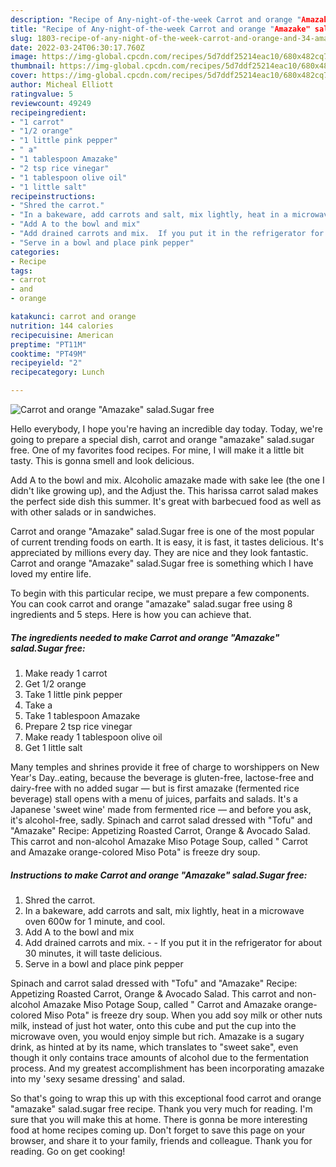```yaml
---
description: "Recipe of Any-night-of-the-week Carrot and orange "Amazake" salad. Sugar free"
title: "Recipe of Any-night-of-the-week Carrot and orange "Amazake" salad. Sugar free"
slug: 1803-recipe-of-any-night-of-the-week-carrot-and-orange-and-34-amazake-and-34-saladsugar-free
date: 2022-03-24T06:30:17.760Z
image: https://img-global.cpcdn.com/recipes/5d7ddf25214eac10/680x482cq70/carrot-and-orange-amazake-saladsugar-free-recipe-main-photo.jpg
thumbnail: https://img-global.cpcdn.com/recipes/5d7ddf25214eac10/680x482cq70/carrot-and-orange-amazake-saladsugar-free-recipe-main-photo.jpg
cover: https://img-global.cpcdn.com/recipes/5d7ddf25214eac10/680x482cq70/carrot-and-orange-amazake-saladsugar-free-recipe-main-photo.jpg
author: Micheal Elliott
ratingvalue: 5
reviewcount: 49249
recipeingredient:
- "1 carrot"
- "1/2 orange"
- "1 little pink pepper"
- " a"
- "1 tablespoon Amazake"
- "2 tsp rice vinegar"
- "1 tablespoon olive oil"
- "1 little salt"
recipeinstructions:
- "Shred the carrot."
- "In a bakeware, add carrots and salt, mix lightly, heat in a microwave oven 600w for 1 minute, and cool."
- "Add A to the bowl and mix"
- "Add drained carrots and mix.  If you put it in the refrigerator for about 30 minutes, it will taste delicious."
- "Serve in a bowl and place pink pepper"
categories:
- Recipe
tags:
- carrot
- and
- orange

katakunci: carrot and orange 
nutrition: 144 calories
recipecuisine: American
preptime: "PT11M"
cooktime: "PT49M"
recipeyield: "2"
recipecategory: Lunch

---
```



![Carrot and orange "Amazake" salad.Sugar free](https://img-global.cpcdn.com/recipes/5d7ddf25214eac10/680x482cq70/carrot-and-orange-amazake-saladsugar-free-recipe-main-photo.jpg)

Hello everybody, I hope you're having an incredible day today. Today, we're going to prepare a special dish, carrot and orange "amazake" salad.sugar free. One of my favorites food recipes. For mine, I will make it a little bit tasty. This is gonna smell and look delicious.

Add A to the bowl and mix. Alcoholic amazake made with sake lee (the one I didn&#39;t like growing up), and the Adjust the. This harissa carrot salad makes the perfect side dish this summer. It&#39;s great with barbecued food as well as with other salads or in sandwiches.

Carrot and orange "Amazake" salad.Sugar free is one of the most popular of current trending foods on earth. It is easy, it is fast, it tastes delicious. It's appreciated by millions every day. They are nice and they look fantastic. Carrot and orange "Amazake" salad.Sugar free is something which I have loved my entire life.


To begin with this particular recipe, we must prepare a few components. You can cook carrot and orange "amazake" salad.sugar free using 8 ingredients and 5 steps. Here is how you can achieve that.

<!--inarticleads1-->

##### The ingredients needed to make Carrot and orange "Amazake" salad.Sugar free:

1. Make ready 1 carrot
1. Get 1/2 orange
1. Take 1 little pink pepper
1. Take  a
1. Take 1 tablespoon Amazake
1. Prepare 2 tsp rice vinegar
1. Make ready 1 tablespoon olive oil
1. Get 1 little salt


Many temples and shrines provide it free of charge to worshippers on New Year&#39;s Day..eating, because the beverage is gluten-free, lactose-free and dairy-free with no added sugar — but is first amazake (fermented rice beverage) stall opens with a menu of juices, parfaits and salads. It&#39;s a Japanese &#39;sweet wine&#39; made from fermented rice — and before you ask, it&#39;s alcohol-free, sadly. Spinach and carrot salad dressed with "Tofu" and "Amazake" Recipe: Appetizing Roasted Carrot, Orange &amp; Avocado Salad. This carrot and non-alcohol Amazake Miso Potage Soup, called " Carrot and Amazake orange-colored Miso Pota" is freeze dry soup. 

<!--inarticleads2-->

##### Instructions to make Carrot and orange "Amazake" salad.Sugar free:

1. Shred the carrot.
1. In a bakeware, add carrots and salt, mix lightly, heat in a microwave oven 600w for 1 minute, and cool.
1. Add A to the bowl and mix
1. Add drained carrots and mix. -  - If you put it in the refrigerator for about 30 minutes, it will taste delicious.
1. Serve in a bowl and place pink pepper


Spinach and carrot salad dressed with "Tofu" and "Amazake" Recipe: Appetizing Roasted Carrot, Orange &amp; Avocado Salad. This carrot and non-alcohol Amazake Miso Potage Soup, called " Carrot and Amazake orange-colored Miso Pota" is freeze dry soup. When you add soy milk or other nuts milk, instead of just hot water, onto this cube and put the cup into the microwave oven, you would enjoy simple but rich. Amazake is a sugary drink, as hinted at by its name, which translates to "sweet sake", even though it only contains trace amounts of alcohol due to the fermentation process. And my greatest accomplishment has been incorporating amazake into my &#39;sexy sesame dressing&#39; and salad. 

So that's going to wrap this up with this exceptional food carrot and orange "amazake" salad.sugar free recipe. Thank you very much for reading. I'm sure that you will make this at home. There is gonna be more interesting food at home recipes coming up. Don't forget to save this page on your browser, and share it to your family, friends and colleague. Thank you for reading. Go on get cooking!
